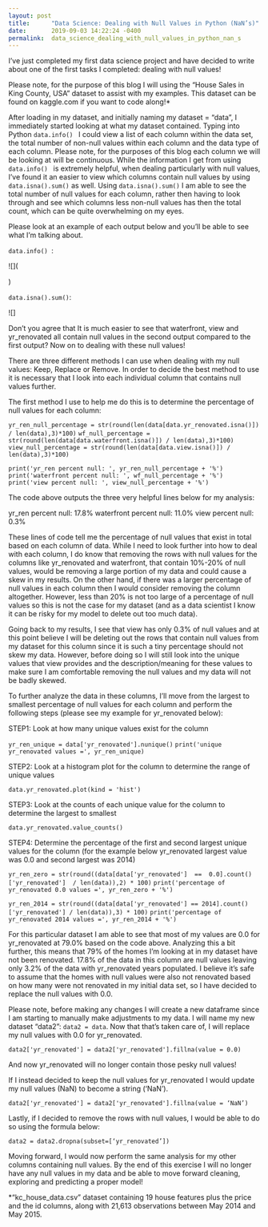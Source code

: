 ```yaml
---
layout: post
title:      "Data Science: Dealing with Null Values in Python (NaN’s)"
date:       2019-09-03 14:22:24 -0400
permalink:  data_science_dealing_with_null_values_in_python_nan_s
---
```



I’ve just completed my first data science project and have decided to write about one of the first tasks I completed: dealing with null values!

Please note, for the purpose of this blog I will using the “House Sales in King County, USA” dataset to assist with my examples.  This dataset can be found on kaggle.com if you want to code along!* 

After loading in my dataset, and initially naming my dataset = “data”, I immediately started looking at what my dataset contained.  Typing into Python ```data.info() ``` I could view a list of each column within the data set, the total number of non-null values within each column and the data type of each column.  Please note, for the purposes of this blog each column we will be looking at will be continuous.  While the information I get from using ```data.info() ``` is extremely helpful, when dealing particularly with null values, I’ve found it an easier to view which columns contain null values by using ```data.isna().sum()```  as well.  Using  ```data.isna().sum()``` I am able to see the total number of null values for each column, rather then having to look through and see which columns less non-null values has then the total count, which can be quite overwhelming on my eyes.    

Please look at an example of each output below and you’ll be able to see what I’m talking about.  

```data.info() ```:

 
![](<blockquote class="imgur-embed-pub" lang="en" data-id="a/XlBMNFh" data-context="false" ><a href="//imgur.com/a/XlBMNFh"></a></blockquote><script async src="//s.imgur.com/min/embed.js" charset="utf-8"></script>)

```data.isna().sum()```:

![]<blockquote class="imgur-embed-pub" lang="en" data-id="a/Vy3RCKZ" data-context="false" ><a href="//imgur.com/a/Vy3RCKZ"></a></blockquote><script async src="//s.imgur.com/min/embed.js" charset="utf-8"></script>

Don’t you agree that It is much easier to see that waterfront, view and yr_renovated all contain null values in the second output compared to the first output?  Now on to dealing with these null values!

There are three different methods I can use when dealing with my null values: Keep, Replace or Remove.  In order to decide the best method to use it is necessary that I look into each individual column that contains null values further.  

The first method I use to help me do this is to determine the percentage of null values for each column:  

```yr_ren_null_percentage = str(round(len(data[data.yr_renovated.isna()]) / len(data),3)*100)```
```wf_null_percentage = str(round(len(data[data.waterfront.isna()]) / len(data),3)*100)```
```view_null_percentage = str(round(len(data[data.view.isna()]) / len(data),3)*100)```

```print('yr_ren percent null: ', yr_ren_null_percentage + '%')```
```print('waterfront percent null: ', wf_null_percentage + '%')```
```print('view percent null: ', view_null_percentage + '%')```

The code above outputs the three very helpful lines below for my analysis:

yr_ren percent null:  17.8%
waterfront percent null:  11.0%
view percent null:  0.3%

These lines of code tell me the percentage of null values that exist in total based on each column of data.  While I need to look further into how to deal with each column, I do know that removing the rows with null values for the columns like yr_renovated and waterfront, that contain 10%-20% of null values, would be removing a large portion of my data and could cause a skew in my results.  On the other hand, if there was a larger percentage of null values in each column then I would consider removing the column altogether.  However, less than 20% is not too large of a percentage of null values so this is not the case for my dataset (and as a data scientist I know it can be risky for my model to delete out too much data).   

Going back to my results, I see that view has only 0.3% of null values and at this point believe I will be deleting out the rows that contain null values from my dataset for this column since it is such a tiny percentage should not skew my data.  However, before doing so I will still look into the unique values that view provides and the description/meaning for these values to make sure I am comfortable removing the null values and my data will not be badly skewed.  

To further analyze the data in these columns, I’ll move from the largest to smallest percentage of null values for each column and perform the following steps (please see my example for yr_renovated below):

STEP1: Look at how many unique values exist for the column 

```yr_ren_unique = data['yr_renovated'].nunique()```
```print('unique yr_renovated values =', yr_ren_unique) ```

STEP2: Look at a histogram plot for the column to determine the range of unique values 

```data.yr_renovated.plot(kind = 'hist')```

STEP3: Look at the counts of each unique value for the column to determine the largest to smallest

```data.yr_renovated.value_counts()```

STEP4: Determine the percentage of the first and second largest unique values for the column (for the example below yr_renovated largest value was 0.0 and second largest was 2014)

```yr_ren_zero = str(round((data[data['yr_renovated']  ==  0.0].count()['yr_renovated']  / len(data)),2) * 100)```
```print('percentage of yr_renovated 0.0 values =', yr_ren_zero + '%')```

```yr_ren_2014 = str(round((data[data['yr_renovated'] == 2014].count()['yr_renovated'] / len(data)),3) * 100)```
```print('percentage of yr_renovated 2014 values =', yr_ren_2014 + '%')```

For this particular dataset I am able to see that most of my values are 0.0 for yr_renovated at 79.0% based on the code above.  Analyzing this a bit further, this means that 79% of the homes I’m looking at in my dataset  have not been renovated.  17.8% of the data in this column are null values leaving only 3.2% of the data with yr_renovated years populated.  I believe it’s safe to assume that the homes with null values were also not renovated based on how many were not renovated in my initial data set, so I have decided to replace the null values with 0.0.  

Please note, before making any changes I will create a new dataframe since I am starting to manually make adjustments to my data.  I will name my new dataset  “data2”: ```data2 = data```.  Now that that’s taken care of, I will replace my null values with 0.0 for yr_renovated.

```data2['yr_renovated'] = data2['yr_renovated'].fillna(value = 0.0)```

And now yr_renovated will no longer contain those pesky null values!  

If I instead decided to keep the null values for yr_renovated I would update my null values (NaN) to become a string (‘NaN’).

```data2['yr_renovated'] = data2['yr_renovated'].fillna(value = ‘NaN’)```

Lastly, if I decided to remove the rows with null values, I would be able to do so using the formula below:

```data2 = data2.dropna(subset=[‘yr_renovated’])```

Moving forward, I would now perform the same analysis for my other columns containing null values.  By the end of this exercise I will no longer have any null values in my data and be able to move forward cleaning, exploring and predicting a proper model!






*“kc_house_data.csv” dataset containing 19 house features plus the price and the id columns, along with 21,613 observations between May 2014 and May 2015.

